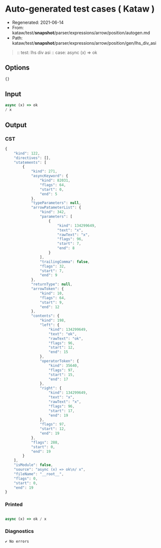 # Auto-generated test cases ( Kataw )
- Regenerated: 2021-06-14
- From: kataw/test/__snapshot__/parser/expressions/arrow/position/autogen.md
- Path: kataw/test/__snapshot__/parser/expressions/arrow/position/gen/lhs_div_asi
> :: test: lhs div asi
> :: case: async (x) => ok
## Options

`````js
{}
`````
## Input

`````js
async (x) => ok
/ x
`````
## Output

### CST

```javascript
{
    "kind": 122,
    "directives": [],
    "statements": [
        {
            "kind": 271,
            "asyncKeyword": {
                "kind": 82031,
                "flags": 64,
                "start": 0,
                "end": 5
            },
            "typeParameters": null,
            "arrowPatameterList": {
                "kind": 342,
                "parameters": [
                    {
                        "kind": 134299649,
                        "text": "x",
                        "rawText": "x",
                        "flags": 96,
                        "start": 7,
                        "end": 8
                    }
                ],
                "trailingComma": false,
                "flags": 32,
                "start": 7,
                "end": 9
            },
            "returnType": null,
            "arrowToken": {
                "kind": 10,
                "flags": 64,
                "start": 9,
                "end": 12
            },
            "contents": {
                "kind": 198,
                "left": {
                    "kind": 134299649,
                    "text": "ok",
                    "rawText": "ok",
                    "flags": 96,
                    "start": 12,
                    "end": 15
                },
                "operatorToken": {
                    "kind": 35640,
                    "flags": 97,
                    "start": 15,
                    "end": 17
                },
                "right": {
                    "kind": 134299649,
                    "text": "x",
                    "rawText": "x",
                    "flags": 96,
                    "start": 17,
                    "end": 19
                },
                "flags": 97,
                "start": 12,
                "end": 19
            },
            "flags": 288,
            "start": 0,
            "end": 19
        }
    ],
    "isModule": false,
    "source": "async (x) => ok\n/ x",
    "fileName": "__root__",
    "flags": 0,
    "start": 0,
    "end": 19
}
```

### Printed

```javascript

async (x) => ok / x

```

### Diagnostics

```javascript
✔ No errors
```

